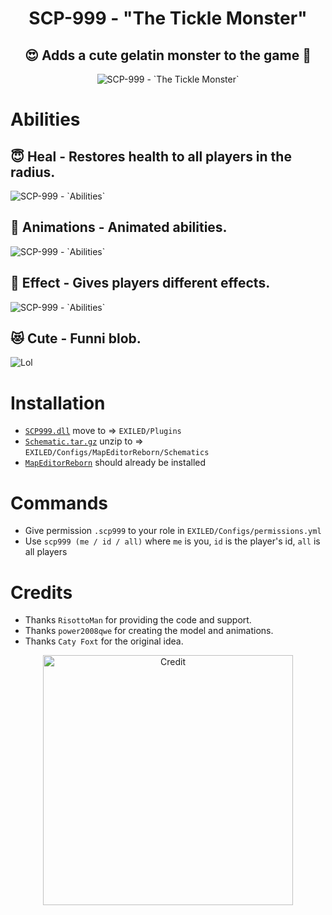 <h1 align="center"> SCP-999 - "The Tickle Monster"</h1>
<h2 align="center"> 😍 Adds a cute gelatin monster to the game 🥰</h2>
<p align="center">
  <img src="https://github.com/AleRabo/SCP999/blob/main/Photos/Main1.png" alt="SCP-999 - `The Tickle Monster`">
</p>

# Abilities
## 😇 **Heal** - Restores health to all players in the radius.

<img src="https://github.com/AleRabo/SCP999/blob/main/Photos/Healing.gif" alt="SCP-999 - `Abilities`">

## 🫠 **Animations** - Animated abilities.

<img src="https://github.com/AleRabo/SCP999/blob/main/Photos/Anim.gif" alt="SCP-999 - `Abilities`">

## 👻 **Effect** - Gives players different effects.

<img src="https://github.com/AleRabo/SCP999/blob/main/Photos/Ability.png" alt="SCP-999 - `Abilities`">

## 😻 **Cute** - Funni blob.

<img src="https://github.com/AleRabo/SCP999/blob/main/Photos/lol.gif" alt="Lol">

# Installation
- [``SCP999.dll``](https://github.com/AleRabo/SCP999/releases/latest) move to => ``EXILED/Plugins``
- [``Schematic.tar.gz``](https://github.com/AleRabo/SCP999/releases/latest) unzip to => ``EXILED/Configs/MapEditorReborn/Schematics``
- [``MapEditorReborn``](https://github.com/Michal78900/MapEditorReborn) should already be installed

# Commands
- Give permission ``.scp999`` to your role in ``EXILED/Configs/permissions.yml``
- Use ``scp999 (me / id / all)`` where `me` is you, `id` is the player's id, `all` is all players

# Credits
- Thanks ``RisottoMan`` for providing the code and support.
- Thanks ``power2008qwe`` for creating the model and animations.
- Thanks ``Caty Foxt`` for the original idea.
<p align="center">
  <img width="400" src="https://github.com/AleRabo/SCP999/blob/main/Photos/Credit.png" alt="Credit">
</p>
